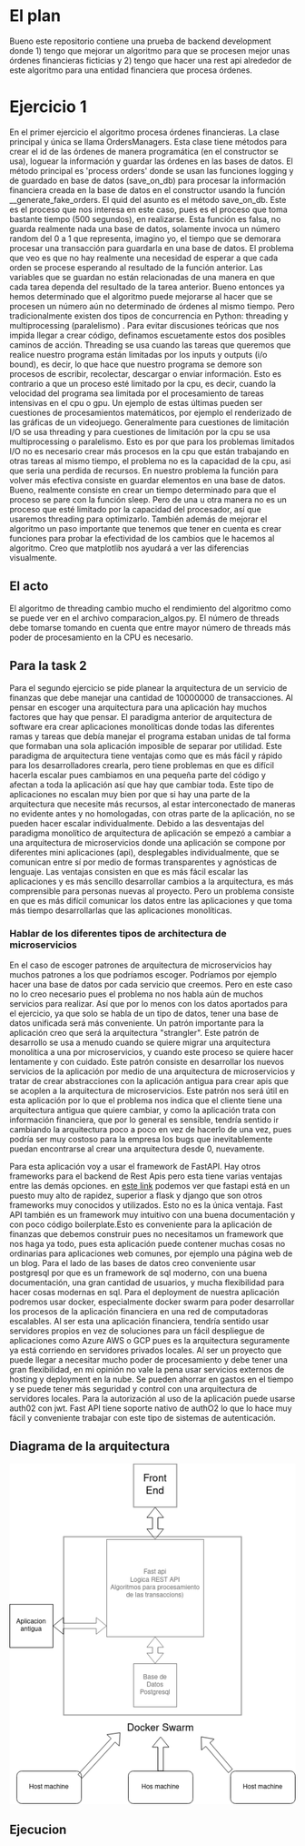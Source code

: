 # El plan
Bueno este repositorio contiene una prueba de backend development donde 1) tengo que mejorar un algoritmo para que se procesen mejor unas órdenes financieras ficticias y 2) tengo que hacer una rest api alrededor de este algoritmo para una entidad financiera que procesa órdenes.
 
# Ejercicio 1
En el primer ejercicio el algoritmo procesa órdenes financieras. La clase principal y única se llama OrdersManagers. Esta clase tiene métodos para crear el id de las órdenes de manera programática (en el constructor se usa), loguear la información y guardar las órdenes en las bases de datos. El método principal es 'process orders' donde se usan las funciones logging y de guardado en base de datos (save_on_db) para procesar la información financiera creada en la base de datos en el constructor usando la función __generate_fake_orders.
El quid del asunto es el método save_on_db. Este es el proceso que nos interesa en este caso, pues es el proceso que toma bastante tiempo (500 segundos), en realizarse.
Esta función es falsa, no guarda realmente nada  una base de datos, solamente invoca un número random del 0 a 1 que representa, imagino yo, el tiempo que se demorara procesar una transacción para guardarla en una base de datos.
El problema que veo es que no hay realmente una necesidad de esperar a que cada orden se procese esperando al resultado de la función anterior. Las variables que se guardan no están relacionadas de una manera en que cada tarea dependa del resultado de la tarea anterior.
Bueno entonces ya hemos determinado que el algoritmo puede mejorarse al hacer que se procesen un número aún no determinado de órdenes al mismo tiempo. Pero tradicionalmente existen dos tipos de concurrencia en Python: threading y multiprocessing (paralelismo) .
Para evitar discusiones teóricas que nos impida llegar a crear código, definamos escuetamente estos dos posibles caminos de acción.
Threading se usa cuando las tareas que queremos que realice nuestro programa están limitadas por los inputs y outputs (i/o bound), es decir, lo que hace que nuestro programa se demore son procesos de escribir, recolectar, descargar o enviar información. Esto es contrario a que un proceso esté limitado por la cpu, es decir, cuando la velocidad del programa sea limitada por el procesamiento de tareas intensivas en el cpu o gpu. Un ejemplo de estas últimas pueden ser cuestiones de procesamientos matemáticos, por ejemplo el renderizado de las gráficas de un videojuego.
Generalmente para cuestiones de limitación I/O se usa threading y para cuestiones de limitación por la cpu se usa multiprocessing o paralelismo. Esto es por que para los problemas limitados I/O no es necesario crear más procesos en la cpu que están trabajando en otras tareas al mismo tiempo, el problema no es la capacidad de la cpu, asi que seria una perdida de recursos.
En nuestro problema la función para volver más efectiva consiste en guardar elementos en una base de datos. Bueno, realmente consiste en crear un tiempo determinado para que el proceso se pare con la función sleep. Pero de una u otra manera no es un proceso que esté limitado por la capacidad del procesador, así que usaremos threading para optimizarlo.
También además de mejorar el algoritmo un paso importante que tenemos que tener en cuenta es crear funciones para probar la efectividad de los cambios que le hacemos al algoritmo. Creo que matplotlib nos ayudará a ver las diferencias visualmente.
 
## El acto
El algoritmo de threading cambio mucho el rendimiento del algoritmo como se puede ver en el archivo comparacion_algos.py. El número de threads debe tomarse tomando en cuenta que entre mayor número de threads más poder de procesamiento en la CPU es necesario.
 
## Para la task 2
Para el segundo ejercicio se pide planear la arquitectura de un servicio de finanzas que debe manejar una cantidad de 10000000 de transacciones.
Al pensar en escoger una arquitectura para una aplicación hay muchos factores que hay que pensar. El paradigma anterior de arquitectura de software era crear aplicaciones monolíticas donde todas las diferentes ramas y tareas que debía manejar el programa estaban unidas de tal forma que formaban una sola aplicación imposible de separar por utilidad.
Este paradigma de arquitectura tiene ventajas como que es más fácil y rápido para los desarrolladores crearla, pero tiene problemas en que es difícil hacerla escalar pues cambiamos en una pequeña parte del código y afectan a toda la aplicación así que hay que cambiar toda. Este tipo de aplicaciones no escalan muy bien por que si hay una parte de la arquitectura que necesite más recursos, al estar interconectado de maneras no evidente antes y no homologadas, con otras parte de la aplicación, no se pueden hacer escalar individualmente.
Debido a las desventajas del paradigma monolítico de arquitectura de aplicación se empezó a cambiar a una arquitectura de microservicios donde una aplicación se compone por diferentes mini aplicaciones (api), desplegables individualmente, que se comunican entre sí por medio de formas transparentes y agnósticas de lenguaje.
Las ventajas consisten en que es más fácil escalar las aplicaciones y es más sencillo desarrollar cambios a la arquitectura, es más comprensible para personas nuevas al proyecto. Pero un problema consiste en que es más difícil comunicar los datos entre las aplicaciones y que toma más tiempo desarrollarlas que las aplicaciones monolíticas.
 
### Hablar de los diferentes tipos de architectura de microservicios
En el caso de escoger patrones de arquitectura de microservicios hay muchos patrones a los que podríamos escoger. Podríamos por ejemplo hacer una base de datos por cada servicio que creemos. Pero en este caso no lo creo necesario pues el problema no nos habla aún de muchos servicios para realizar. Así que por lo menos con los datos aportados para el ejercicio, ya que solo se habla de un tipo de datos, tener una base de datos unificada será más conveniente.
Un patrón importante para la aplicación creo que será la arquitectura "strangler". Este patrón de desarrollo se usa a menudo cuando se quiere migrar una arquitectura monolítica a una por microservicios, y cuando este proceso se quiere hacer lentamente y con cuidado.
Este patrón consiste en desarrollar los nuevos servicios de la aplicación por medio de una arquitectura de microservicios y tratar de crear abstracciones con la aplicación antigua para crear apis que se acoplen a la arquitectura de microservicios.
Este patrón nos será útil en esta aplicación por lo que el problema nos indica que el cliente tiene una arquitectura antigua que quiere cambiar, y como la aplicación trata con información financiera, que por lo general es sensible, tendría sentido ir cambiando la arquitectura poco a poco en vez de hacerlo de una vez, pues podría ser muy costoso para la empresa los bugs que inevitablemente puedan encontrarse al crear una arquitectura desde 0, nuevamente.
 
Para esta aplicación voy a usar el framework de FastAPI. Hay otros frameworks para el backend de Rest Apis pero esta tiene varias ventajas entre las demás opciones.
en [este link](https://www.techempower.com/benchmarks/#section=data-r19&hw=ph&test=fortune&l=zijzen-1r&f=0-0-0-0-0-1ekg-0-0-4fti4g-0-0) podemos ver que fastapi está en un puesto muy alto de rapidez, superior a flask y django que son otros frameworks muy conocidos y utilizados.
Esto no es la única ventaja. Fast API también es un framework muy intuitivo con una buena documentación  y con poco código boilerplate.Esto es conveniente para la aplicación de finanzas que debemos construir pues no necesitamos un framework que nos haga ya todo, pues esta aplicación puede contener muchas cosas no ordinarias para aplicaciones web comunes, por ejemplo una página web de un blog.
Para el lado de las bases de datos creo conveniente usar postgresql por que es un framework de sql moderno, con una buena documentación, una gran cantidad de usuarios, y mucha flexibilidad para hacer cosas modernas en sql.
Para el deployment de nuestra aplicación podremos usar docker, especialmente docker swarm para poder desarrollar los procesos de la aplicación financiera en una red de computadoras escalables.
Al ser esta una aplicación financiera, tendría sentido usar servidores propios en vez de soluciones para un fácil despliegue de aplicaciones como Azure AWS o GCP pues es la arquitectura seguramente ya está corriendo en servidores privados locales. Al ser un proyecto que puede llegar a necesitar mucho poder de procesamiento y debe tener una gran flexibilidad, en mi opinión no vale la pena usar servicios externos de hosting y deployment en la nube. Se pueden ahorrar en gastos en el tiempo y se puede tener más seguridad y control con una arquitectura de servidores locales.
Para la autorización al uso de la aplicación puede usarse auth02 con jwt. Fast API tiene soporte nativo de authO2 lo que lo hace muy fácil y conveniente trabajar con este tipo de sistemas de autenticación.
 
## Diagrama de la arquitectura
![Alt text](/diagram.png "a title")
 
## Ejecucion

 

